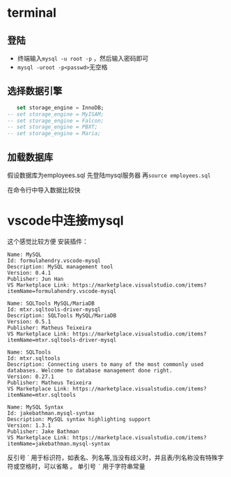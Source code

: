 # terminal
## 登陆
- 终端输入`mysql -u root -p`  ，然后输入密码即可
- `mysql -uroot -p<passwd>`无空格

## 选择数据引擎

```sql
   set storage_engine = InnoDB; 
-- set storage_engine = MyISAM;
-- set storage_engine = Falcon;
-- set storage_engine = PBXT;
-- set storage_engine = Maria;
```

## 加载数据库
假设数据库为employees.sql
先登陆mysql服务器
再`source employees.sql`

在命令行中导入数据比较快

# vscode中连接mysql
这个感觉比较方便
安装插件：
```
Name: MySQL
Id: formulahendry.vscode-mysql
Description: MySQL management tool
Version: 0.4.1
Publisher: Jun Han
VS Marketplace Link: https://marketplace.visualstudio.com/items?itemName=formulahendry.vscode-mysql
```

```
Name: SQLTools MySQL/MariaDB
Id: mtxr.sqltools-driver-mysql
Description: SQLTools MySQL/MariaDB
Version: 0.5.1
Publisher: Matheus Teixeira
VS Marketplace Link: https://marketplace.visualstudio.com/items?itemName=mtxr.sqltools-driver-mysql
```

```
Name: SQLTools
Id: mtxr.sqltools
Description: Connecting users to many of the most commonly used databases. Welcome to database management done right.
Version: 0.27.1
Publisher: Matheus Teixeira
VS Marketplace Link: https://marketplace.visualstudio.com/items?itemName=mtxr.sqltools
```

```
Name: MySQL Syntax
Id: jakebathman.mysql-syntax
Description: MySQL syntax highlighting support
Version: 1.3.1
Publisher: Jake Bathman
VS Marketplace Link: https://marketplace.visualstudio.com/items?itemName=jakebathman.mysql-syntax
```



反引号 \` 用于标识符，如表名、列名等,当没有歧义时，并且表/列名称没有特殊字符或空格时，可以省略 。
单引号 `´` 用于字符串常量